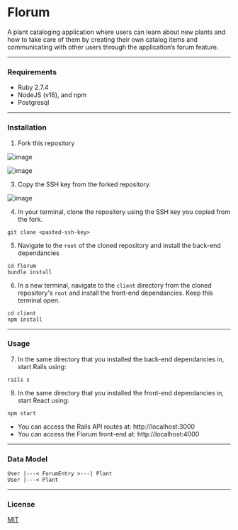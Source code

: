 # Florum

A plant cataloging application where users can learn about new plants and how to take care of them by creating their own catalog items and communicating with other users through the application’s forum feature.

---

### Requirements
- Ruby 2.7.4
- NodeJS (v16), and npm
- Postgresql

---

### Installation

1. Fork this repository
   
![image](https://user-images.githubusercontent.com/103388556/189546584-8ec5fef7-4d7d-4c47-ae6b-f6e6ae834a69.png)
  
![image](https://user-images.githubusercontent.com/103388556/189546761-f0f05411-1967-46c7-b081-063bc6951ae0.png)

3. Copy the SSH key from the forked repository.

![image](https://user-images.githubusercontent.com/103388556/189546817-4d32dcbb-e79e-4220-8fc2-c573d21e9cc1.png)
  
4. In your terminal, clone the repository using the SSH key you copied from the fork.
```
git clone <pasted-ssh-key>
```
5. Navigate to the `root` of the cloned repository and install the back-end dependancies
```
cd florum
bundle install
```

6. In a new terminal, navigate to the `client` directory from the cloned repository's `root` and install the front-end dependancies. Keep this terminal open.
```
cd client
npm install
```

---

### Usage

7. In the same directory that you installed the back-end dependancies in, start Rails using:
```
rails s
```

8. In the same directory that you installed the front-end dependancies in, start React using:
```
npm start
```

- You can access the Rails API routes at: http://localhost:3000
- You can access the Florum front-end at: http://localhost:4000

---

### Data Model
```
User |---< ForumEntry >---| Plant
User |---< Plant
```

---

### License

[MIT](https://choosealicense.com/licenses/mit/)
